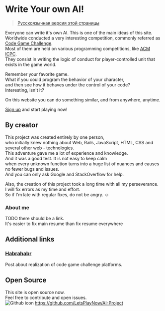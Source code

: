 # Write Your own AI!
> [Русскоязычная версия этой страницы](about?lang=ru)

Everyone can write it's own AI. This is one of the main ideas of this site.  
Worldwide conducted a very interesting competition, commonly referred as [Code Game Challenge](https://habrahabr.ru/post/270953/).  
Most of them are held on various programming competitions, like [ACM ICPC](http://icpc.baylor.edu/).  
They consist in writing the logic of conduct for player-controlled unit that exists in the game world.
 
Remember your favorite game.  
What if you could program the behavior of your character,   
and then see how it behaves under the control of your code?  
Interesting, isn't it?  

On this website you can do something similar, and from anywhere, anytime.

  
[Sign up](/users/sign_up) and start playing now!

## By creator
This project was created entirely by one person,   
who initially knew nothing about Web, Rails, JavaScript, HTML, CSS and several other web - technologies.  
This adventure gave me a lot of experience and knowledge.  
And it was a good test. It is not easy to keep calm   
when every unknown function turns into a huge list of nuances and causes no fewer bugs and issues.  
And you can only ask Google and StackOverflow for help.

Also, the creation of this project took a long time with all my perseverance.  
I will fix errors as my time and effort.  
So if I'm late with regular fixes, do not be angry. ☺

### About me
TODO there should be a link.  
It's easier to fix main resume than fix resume everywhere

## Additional links
### [Habrahabr](https://habrahabr.ru/post/270953/)
Post about realization of code game challenge platforms.


## Open Source
This site is open source now.  
Feel free to contribute and open issues.  
![Github icon](static_pages_assets/github-icon.png) https://github.com/LetsPlayNow/AI-Project